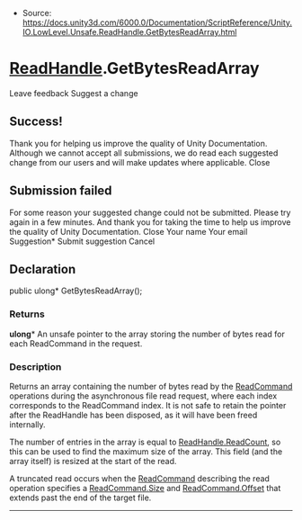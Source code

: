 * Source: https://docs.unity3d.com/6000.0/Documentation/ScriptReference/Unity.IO.LowLevel.Unsafe.ReadHandle.GetBytesReadArray.html

#  [ReadHandle](https://docs.unity3d.com/6000.0/Documentation/ScriptReference/Unity.IO.LowLevel.Unsafe.ReadHandle.html).GetBytesReadArray
Leave feedback
Suggest a change
## Success!
Thank you for helping us improve the quality of Unity Documentation. Although we cannot accept all submissions, we do read each suggested change from our users and will make updates where applicable.
Close
## Submission failed
For some reason your suggested change could not be submitted. Please <a>try again</a> in a few minutes. And thank you for taking the time to help us improve the quality of Unity Documentation.
Close
Your name Your email Suggestion* Submit suggestion
Cancel
## Declaration
public ulong* GetBytesReadArray(); 
### Returns
**ulong*** An unsafe pointer to the array storing the number of bytes read for each ReadCommand in the request. 
### Description
Returns an array containing the number of bytes read by the [ReadCommand](https://docs.unity3d.com/6000.0/Documentation/ScriptReference/Unity.IO.LowLevel.Unsafe.ReadCommand.html) operations during the asynchronous file read request, where each index corresponds to the ReadCommand index.
It is not safe to retain the pointer after the ReadHandle has been disposed, as it will have been freed internally.  
  
The number of entries in the array is equal to [ReadHandle.ReadCount](https://docs.unity3d.com/6000.0/Documentation/ScriptReference/Unity.IO.LowLevel.Unsafe.ReadHandle.ReadCount.html), so this can be used to find the maximum size of the array. This field (and the array itself) is resized at the start of the read.  
  
A truncated read occurs when the [ReadCommand](https://docs.unity3d.com/6000.0/Documentation/ScriptReference/Unity.IO.LowLevel.Unsafe.ReadCommand.html) describing the read operation specifies a [ReadCommand.Size](https://docs.unity3d.com/6000.0/Documentation/ScriptReference/Unity.IO.LowLevel.Unsafe.ReadCommand.Size.html) and [ReadCommand.Offset](https://docs.unity3d.com/6000.0/Documentation/ScriptReference/Unity.IO.LowLevel.Unsafe.ReadCommand.Offset.html) that extends past the end of the target file.
* * *
